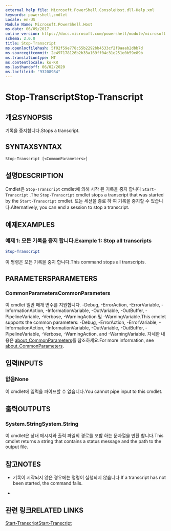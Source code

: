 ```yaml
---
external help file: Microsoft.PowerShell.ConsoleHost.dll-Help.xml
keywords: powershell,cmdlet
Locale: en-US
Module Name: Microsoft.PowerShell.Host
ms.date: 06/09/2017
online version: https://docs.microsoft.com/powershell/module/microsoft.powershell.host/stop-transcript?view=powershell-6&WT.mc_id=ps-gethelp
schema: 2.0.0
title: Stop-Transcript
ms.openlocfilehash: 5f02f59e778c55b2292bb4533cf2f8aaab2dbb7d
ms.sourcegitcommit: 2e497178126b2b33a169ff04c31e251e0b59e89b
ms.translationtype: MT
ms.contentlocale: ko-KR
ms.lasthandoff: 06/02/2020
ms.locfileid: "93208984"
---
```

# <span data-ttu-id="2a032-103">Stop-Transcript</span><span class="sxs-lookup"><span data-stu-id="2a032-103">Stop-Transcript</span></span>

## <span data-ttu-id="2a032-104">개요</span><span class="sxs-lookup"><span data-stu-id="2a032-104">SYNOPSIS</span></span>
<span data-ttu-id="2a032-105">기록을 중지합니다.</span><span class="sxs-lookup"><span data-stu-id="2a032-105">Stops a transcript.</span></span>

## <span data-ttu-id="2a032-106">SYNTAX</span><span class="sxs-lookup"><span data-stu-id="2a032-106">SYNTAX</span></span>

```
Stop-Transcript [<CommonParameters>]
```

## <span data-ttu-id="2a032-107">설명</span><span class="sxs-lookup"><span data-stu-id="2a032-107">DESCRIPTION</span></span>

<span data-ttu-id="2a032-108">Cmdlet은 `Stop-Transcript` cmdlet에 의해 시작 된 기록을 중지 합니다 `Start-Transcript` .</span><span class="sxs-lookup"><span data-stu-id="2a032-108">The `Stop-Transcript` cmdlet stops a transcript that was started by the `Start-Transcript` cmdlet.</span></span>
<span data-ttu-id="2a032-109">또는 세션을 종료 하 여 기록을 중지할 수 있습니다.</span><span class="sxs-lookup"><span data-stu-id="2a032-109">Alternatively, you can end a session to stop a transcript.</span></span>

## <span data-ttu-id="2a032-110">예제</span><span class="sxs-lookup"><span data-stu-id="2a032-110">EXAMPLES</span></span>

### <span data-ttu-id="2a032-111">예제 1: 모든 기록을 중지 합니다.</span><span class="sxs-lookup"><span data-stu-id="2a032-111">Example 1: Stop all transcripts</span></span>

```powershell
Stop-Transcript
```

<span data-ttu-id="2a032-112">이 명령은 모든 기록을 중지 합니다.</span><span class="sxs-lookup"><span data-stu-id="2a032-112">This command stops all transcripts.</span></span>

## <span data-ttu-id="2a032-113">PARAMETERS</span><span class="sxs-lookup"><span data-stu-id="2a032-113">PARAMETERS</span></span>

### <span data-ttu-id="2a032-114">CommonParameters</span><span class="sxs-lookup"><span data-stu-id="2a032-114">CommonParameters</span></span>

<span data-ttu-id="2a032-115">이 cmdlet 일반 매개 변수를 지원합니다. -Debug, -ErrorAction, -ErrorVariable, -InformationAction, -InformationVariable, -OutVariable, -OutBuffer, -PipelineVariable, -Verbose, -WarningAction 및 -WarningVariable.</span><span class="sxs-lookup"><span data-stu-id="2a032-115">This cmdlet supports the common parameters: -Debug, -ErrorAction, -ErrorVariable, -InformationAction, -InformationVariable, -OutVariable, -OutBuffer, -PipelineVariable, -Verbose, -WarningAction, and -WarningVariable.</span></span> <span data-ttu-id="2a032-116">자세한 내용은 [about_CommonParameters](https://go.microsoft.com/fwlink/?LinkID=113216)를 참조하세요.</span><span class="sxs-lookup"><span data-stu-id="2a032-116">For more information, see [about_CommonParameters](https://go.microsoft.com/fwlink/?LinkID=113216).</span></span>

## <span data-ttu-id="2a032-117">입력</span><span class="sxs-lookup"><span data-stu-id="2a032-117">INPUTS</span></span>

### <span data-ttu-id="2a032-118">없음</span><span class="sxs-lookup"><span data-stu-id="2a032-118">None</span></span>

<span data-ttu-id="2a032-119">이 cmdlet에 입력을 파이프할 수 없습니다.</span><span class="sxs-lookup"><span data-stu-id="2a032-119">You cannot pipe input to this cmdlet.</span></span>

## <span data-ttu-id="2a032-120">출력</span><span class="sxs-lookup"><span data-stu-id="2a032-120">OUTPUTS</span></span>

### <span data-ttu-id="2a032-121">System.String</span><span class="sxs-lookup"><span data-stu-id="2a032-121">System.String</span></span>

<span data-ttu-id="2a032-122">이 cmdlet은 상태 메시지와 출력 파일의 경로를 포함 하는 문자열을 반환 합니다.</span><span class="sxs-lookup"><span data-stu-id="2a032-122">This cmdlet returns a string that contains a status message and the path to the output file.</span></span>

## <span data-ttu-id="2a032-123">참고</span><span class="sxs-lookup"><span data-stu-id="2a032-123">NOTES</span></span>

* <span data-ttu-id="2a032-124">기록이 시작되지 않은 경우에는 명령이 실행되지 않습니다.</span><span class="sxs-lookup"><span data-stu-id="2a032-124">If a transcript has not been started, the command fails.</span></span>

*

## <span data-ttu-id="2a032-125">관련 링크</span><span class="sxs-lookup"><span data-stu-id="2a032-125">RELATED LINKS</span></span>

[<span data-ttu-id="2a032-126">Start-Transcript</span><span class="sxs-lookup"><span data-stu-id="2a032-126">Start-Transcript</span></span>](Start-Transcript.md)
